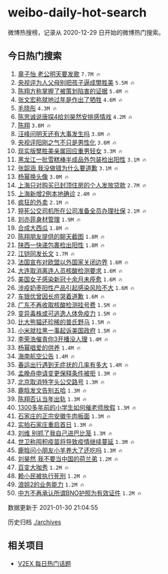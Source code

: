 # weibo-daily-hot-search

微博热搜榜，记录从 2020-12-29 日开始的微博热门搜索。

## 今日热门搜索

<!-- BEGIN -->

1. [章子怡 老公明天要发歌](https://s.weibo.com/weibo?q=%E7%AB%A0%E5%AD%90%E6%80%A1%20%E8%80%81%E5%85%AC%E6%98%8E%E5%A4%A9%E8%A6%81%E5%8F%91%E6%AD%8C&Refer=top) `7.7M 🔥`
1. [央视评为人父母别把孩子逼成樊胜美](https://s.weibo.com/weibo?q=%23%E5%A4%AE%E8%A7%86%E8%AF%84%E4%B8%BA%E4%BA%BA%E7%88%B6%E6%AF%8D%E5%88%AB%E6%8A%8A%E5%AD%A9%E5%AD%90%E9%80%BC%E6%88%90%E6%A8%8A%E8%83%9C%E7%BE%8E%23&Refer=top) `5.5M 🔥`
1. [陈翔方称掌握了被策划陷害的证据](https://s.weibo.com/weibo?q=%23%E9%99%88%E7%BF%94%E6%96%B9%E7%A7%B0%E6%8E%8C%E6%8F%A1%E4%BA%86%E8%A2%AB%E7%AD%96%E5%88%92%E9%99%B7%E5%AE%B3%E7%9A%84%E8%AF%81%E6%8D%AE%23&Refer=top) `5.4M 🔥`
1. [张文宏称就地过年是作出了牺牲](https://s.weibo.com/weibo?q=%23%E5%BC%A0%E6%96%87%E5%AE%8F%E7%A7%B0%E5%B0%B1%E5%9C%B0%E8%BF%87%E5%B9%B4%E6%98%AF%E4%BD%9C%E5%87%BA%E4%BA%86%E7%89%BA%E7%89%B2%23&Refer=top) `4.6M 🔥`
1. [毛晓彤](https://s.weibo.com/weibo?q=%E6%AF%9B%E6%99%93%E5%BD%A4&Refer=top) `4.3M 🔥`
1. [陈思诚说唐探4给刘昊然安排感情戏](https://s.weibo.com/weibo?q=%23%E9%99%88%E6%80%9D%E8%AF%9A%E8%AF%B4%E5%94%90%E6%8E%A24%E7%BB%99%E5%88%98%E6%98%8A%E7%84%B6%E5%AE%89%E6%8E%92%E6%84%9F%E6%83%85%E6%88%8F%23&Refer=top) `4.2M 🔥`
1. [陈翔](https://s.weibo.com/weibo?q=%E9%99%88%E7%BF%94&Refer=top) `3.8M 🔥`
1. [汪峰问明天还有大事发生吗](https://s.weibo.com/weibo?q=%E6%B1%AA%E5%B3%B0%E9%97%AE%E6%98%8E%E5%A4%A9%E8%BF%98%E6%9C%89%E5%A4%A7%E4%BA%8B%E5%8F%91%E7%94%9F%E5%90%97&Refer=top) `3.8M 🔥`
1. [央视评阳刚之气不只是男性化](https://s.weibo.com/weibo?q=%23%E5%A4%AE%E8%A7%86%E8%AF%84%E9%98%B3%E5%88%9A%E4%B9%8B%E6%B0%94%E4%B8%8D%E5%8F%AA%E6%98%AF%E7%94%B7%E6%80%A7%E5%8C%96%23&Refer=top) `3.6M 🔥`
1. [现实版樊胜美亲属回应重男轻女](https://s.weibo.com/weibo?q=%23%E7%8E%B0%E5%AE%9E%E7%89%88%E6%A8%8A%E8%83%9C%E7%BE%8E%E4%BA%B2%E5%B1%9E%E5%9B%9E%E5%BA%94%E9%87%8D%E7%94%B7%E8%BD%BB%E5%A5%B3%23&Refer=top) `3.3M 🔥`
1. [黑龙江一批雪糕棒半成品外包装检出阳性](https://s.weibo.com/weibo?q=%23%E9%BB%91%E9%BE%99%E6%B1%9F%E4%B8%80%E6%89%B9%E9%9B%AA%E7%B3%95%E6%A3%92%E5%8D%8A%E6%88%90%E5%93%81%E5%A4%96%E5%8C%85%E8%A3%85%E6%A3%80%E5%87%BA%E9%98%B3%E6%80%A7%23&Refer=top) `3.1M 🔥`
1. [张韶涵 我没做错为什么要道歉](https://s.weibo.com/weibo?q=%E5%BC%A0%E9%9F%B6%E6%B6%B5%20%E6%88%91%E6%B2%A1%E5%81%9A%E9%94%99%E4%B8%BA%E4%BB%80%E4%B9%88%E8%A6%81%E9%81%93%E6%AD%89&Refer=top) `3.1M 🔥`
1. [杨幂换头像](https://s.weibo.com/weibo?q=%23%E6%9D%A8%E5%B9%82%E6%8D%A2%E5%A4%B4%E5%83%8F%23&Refer=top) `3.0M 🔥`
1. [上海只对购买已封顶住房的个人发放贷款](https://s.weibo.com/weibo?q=%23%E4%B8%8A%E6%B5%B7%E5%8F%AA%E5%AF%B9%E8%B4%AD%E4%B9%B0%E5%B7%B2%E5%B0%81%E9%A1%B6%E4%BD%8F%E6%88%BF%E7%9A%84%E4%B8%AA%E4%BA%BA%E5%8F%91%E6%94%BE%E8%B4%B7%E6%AC%BE%23&Refer=top) `2.7M 🔥`
1. [上海新增2例本地确诊](https://s.weibo.com/weibo?q=%23%E4%B8%8A%E6%B5%B7%E6%96%B0%E5%A2%9E2%E4%BE%8B%E6%9C%AC%E5%9C%B0%E7%A1%AE%E8%AF%8A%23&Refer=top) `2.4M 🔥`
1. [疯狂的外卖](https://s.weibo.com/weibo?q=%E7%96%AF%E7%8B%82%E7%9A%84%E5%A4%96%E5%8D%96&Refer=top) `2.1M 🔥`
1. [猝死公交司机所在公司准备全员办理社保](https://s.weibo.com/weibo?q=%23%E7%8C%9D%E6%AD%BB%E5%85%AC%E4%BA%A4%E5%8F%B8%E6%9C%BA%E6%89%80%E5%9C%A8%E5%85%AC%E5%8F%B8%E5%87%86%E5%A4%87%E5%85%A8%E5%91%98%E5%8A%9E%E7%90%86%E7%A4%BE%E4%BF%9D%23&Refer=top) `2.1M 🔥`
1. [刘亦菲身材管理](https://s.weibo.com/weibo?q=%23%E5%88%98%E4%BA%A6%E8%8F%B2%E8%BA%AB%E6%9D%90%E7%AE%A1%E7%90%86%23&Refer=top) `1.9M 🔥`
1. [合成大西瓜](https://s.weibo.com/weibo?q=%E5%90%88%E6%88%90%E5%A4%A7%E8%A5%BF%E7%93%9C&Refer=top) `1.8M 🔥`
1. [陈翔朋友提供的聊天截图](https://s.weibo.com/weibo?q=%E9%99%88%E7%BF%94%E6%9C%8B%E5%8F%8B%E6%8F%90%E4%BE%9B%E7%9A%84%E8%81%8A%E5%A4%A9%E6%88%AA%E5%9B%BE&Refer=top) `1.8M 🔥`
1. [陕西一快递包裹检出阳性](https://s.weibo.com/weibo?q=%23%E9%99%95%E8%A5%BF%E4%B8%80%E5%BF%AB%E9%80%92%E5%8C%85%E8%A3%B9%E6%A3%80%E5%87%BA%E9%98%B3%E6%80%A7%23&Refer=top) `1.8M 🔥`
1. [江铠同发长文](https://s.weibo.com/weibo?q=%23%E6%B1%9F%E9%93%A0%E5%90%8C%E5%8F%91%E9%95%BF%E6%96%87%23&Refer=top) `1.7M 🔥`
1. [法国宣布对欧盟以外国家关闭边界](https://s.weibo.com/weibo?q=%23%E6%B3%95%E5%9B%BD%E5%AE%A3%E5%B8%83%E5%AF%B9%E6%AC%A7%E7%9B%9F%E4%BB%A5%E5%A4%96%E5%9B%BD%E5%AE%B6%E5%85%B3%E9%97%AD%E8%BE%B9%E7%95%8C%23&Refer=top) `1.6M 🔥`
1. [大连取消离连人员核酸检测要求](https://s.weibo.com/weibo?q=%23%E5%A4%A7%E8%BF%9E%E5%8F%96%E6%B6%88%E7%A6%BB%E8%BF%9E%E4%BA%BA%E5%91%98%E6%A0%B8%E9%85%B8%E6%A3%80%E6%B5%8B%E8%A6%81%E6%B1%82%23&Refer=top) `1.6M 🔥`
1. [美国女子感染新冠十余月未痊愈](https://s.weibo.com/weibo?q=%23%E7%BE%8E%E5%9B%BD%E5%A5%B3%E5%AD%90%E6%84%9F%E6%9F%93%E6%96%B0%E5%86%A0%E5%8D%81%E4%BD%99%E6%9C%88%E6%9C%AA%E7%97%8A%E6%84%88%23&Refer=top) `1.6M 🔥`
1. [涉疫奶枣阳性产品引起感染风险不大](https://s.weibo.com/weibo?q=%23%E6%B6%89%E7%96%AB%E5%A5%B6%E6%9E%A3%E9%98%B3%E6%80%A7%E4%BA%A7%E5%93%81%E5%BC%95%E8%B5%B7%E6%84%9F%E6%9F%93%E9%A3%8E%E9%99%A9%E4%B8%8D%E5%A4%A7%23&Refer=top) `1.6M 🔥`
1. [车银优曾因长痘哭着道歉](https://s.weibo.com/weibo?q=%23%E8%BD%A6%E9%93%B6%E4%BC%98%E6%9B%BE%E5%9B%A0%E9%95%BF%E7%97%98%E5%93%AD%E7%9D%80%E9%81%93%E6%AD%89%23&Refer=top) `1.6M 🔥`
1. [广东不再收取核酸检测挂号费](https://s.weibo.com/weibo?q=%E5%B9%BF%E4%B8%9C%E4%B8%8D%E5%86%8D%E6%94%B6%E5%8F%96%E6%A0%B8%E9%85%B8%E6%A3%80%E6%B5%8B%E6%8C%82%E5%8F%B7%E8%B4%B9&Refer=top) `1.5M 🔥`
1. [变异毒株或可逃逸人体免疫力](https://s.weibo.com/weibo?q=%E5%8F%98%E5%BC%82%E6%AF%92%E6%A0%AA%E6%88%96%E5%8F%AF%E9%80%83%E9%80%B8%E4%BA%BA%E4%BD%93%E5%85%8D%E7%96%AB%E5%8A%9B&Refer=top) `1.5M 🔥`
1. [比大熊猫还珍稀的普氏野马](https://s.weibo.com/weibo?q=%23%E6%AF%94%E5%A4%A7%E7%86%8A%E7%8C%AB%E8%BF%98%E7%8F%8D%E7%A8%80%E7%9A%84%E6%99%AE%E6%B0%8F%E9%87%8E%E9%A9%AC%23&Refer=top) `1.5M 🔥`
1. [小米就拉黑一事起诉美国政府](https://s.weibo.com/weibo?q=%23%E5%B0%8F%E7%B1%B3%E5%B0%B1%E6%8B%89%E9%BB%91%E4%B8%80%E4%BA%8B%E8%B5%B7%E8%AF%89%E7%BE%8E%E5%9B%BD%E6%94%BF%E5%BA%9C%23&Refer=top) `1.5M 🔥`
1. [李荣浩催青你3开播没人理](https://s.weibo.com/weibo?q=%23%E6%9D%8E%E8%8D%A3%E6%B5%A9%E5%82%AC%E9%9D%92%E4%BD%A03%E5%BC%80%E6%92%AD%E6%B2%A1%E4%BA%BA%E7%90%86%23&Refer=top) `1.4M 🔥`
1. [杨幂唱爱的供养](https://s.weibo.com/weibo?q=%23%E6%9D%A8%E5%B9%82%E5%94%B1%E7%88%B1%E7%9A%84%E4%BE%9B%E5%85%BB%23&Refer=top) `1.4M 🔥`
1. [海南航空公告](https://s.weibo.com/weibo?q=%23%E6%B5%B7%E5%8D%97%E8%88%AA%E7%A9%BA%E5%85%AC%E5%91%8A%23&Refer=top) `1.4M 🔥`
1. [春运出行遇到无症状的几率有多大](https://s.weibo.com/weibo?q=%23%E6%98%A5%E8%BF%90%E5%87%BA%E8%A1%8C%E9%81%87%E5%88%B0%E6%97%A0%E7%97%87%E7%8A%B6%E7%9A%84%E5%87%A0%E7%8E%87%E6%9C%89%E5%A4%9A%E5%A4%A7%23&Refer=top) `1.4M 🔥`
1. [孟晚舟申请变更保释条件被拒](https://s.weibo.com/weibo?q=%23%E5%AD%9F%E6%99%9A%E8%88%9F%E7%94%B3%E8%AF%B7%E5%8F%98%E6%9B%B4%E4%BF%9D%E9%87%8A%E6%9D%A1%E4%BB%B6%E8%A2%AB%E6%8B%92%23&Refer=top) `1.3M 🔥`
1. [北京取消特字头公交路号](https://s.weibo.com/weibo?q=%23%E5%8C%97%E4%BA%AC%E5%8F%96%E6%B6%88%E7%89%B9%E5%AD%97%E5%A4%B4%E5%85%AC%E4%BA%A4%E8%B7%AF%E5%8F%B7%23&Refer=top) `1.3M 🔥`
1. [鹿晗发文告别五哈](https://s.weibo.com/weibo?q=%23%E9%B9%BF%E6%99%97%E5%8F%91%E6%96%87%E5%91%8A%E5%88%AB%E4%BA%94%E5%93%88%23&Refer=top) `1.3M 🔥`
1. [陈翔否认当年出轨](https://s.weibo.com/weibo?q=%23%E9%99%88%E7%BF%94%E5%90%A6%E8%AE%A4%E5%BD%93%E5%B9%B4%E5%87%BA%E8%BD%A8%23&Refer=top) `1.3M 🔥`
1. [1300多年前的小学生如何催老师放假](https://s.weibo.com/weibo?q=%231300%E5%A4%9A%E5%B9%B4%E5%89%8D%E7%9A%84%E5%B0%8F%E5%AD%A6%E7%94%9F%E5%A6%82%E4%BD%95%E5%82%AC%E8%80%81%E5%B8%88%E6%94%BE%E5%81%87%23&Refer=top) `1.3M 🔥`
1. [石家庄的正宗安徽牛肉板面](https://s.weibo.com/weibo?q=%23%E7%9F%B3%E5%AE%B6%E5%BA%84%E7%9A%84%E6%AD%A3%E5%AE%97%E5%AE%89%E5%BE%BD%E7%89%9B%E8%82%89%E6%9D%BF%E9%9D%A2%23&Refer=top) `1.3M 🔥`
1. [实拍石家庄重启首日](https://s.weibo.com/weibo?q=%23%E5%AE%9E%E6%8B%8D%E7%9F%B3%E5%AE%B6%E5%BA%84%E9%87%8D%E5%90%AF%E9%A6%96%E6%97%A5%23&Refer=top) `1.3M 🔥`
1. [刘维 别抓了我自己进巴比笼](https://s.weibo.com/weibo?q=%E5%88%98%E7%BB%B4%20%E5%88%AB%E6%8A%93%E4%BA%86%E6%88%91%E8%87%AA%E5%B7%B1%E8%BF%9B%E5%B7%B4%E6%AF%94%E7%AC%BC&Refer=top) `1.3M 🔥`
1. [世卫称囤积疫苗将导致疫情继续蔓延](https://s.weibo.com/weibo?q=%E4%B8%96%E5%8D%AB%E7%A7%B0%E5%9B%A4%E7%A7%AF%E7%96%AB%E8%8B%97%E5%B0%86%E5%AF%BC%E8%87%B4%E7%96%AB%E6%83%85%E7%BB%A7%E7%BB%AD%E8%94%93%E5%BB%B6&Refer=top) `1.3M 🔥`
1. [鹿晗问小朋友小羊养大了还吃吗](https://s.weibo.com/weibo?q=%23%E9%B9%BF%E6%99%97%E9%97%AE%E5%B0%8F%E6%9C%8B%E5%8F%8B%E5%B0%8F%E7%BE%8A%E5%85%BB%E5%A4%A7%E4%BA%86%E8%BF%98%E5%90%83%E5%90%97%23&Refer=top) `1.3M 🔥`
1. [刘昊然 我不要当中国的荷兰弟](https://s.weibo.com/weibo?q=%E5%88%98%E6%98%8A%E7%84%B6%20%E6%88%91%E4%B8%8D%E8%A6%81%E5%BD%93%E4%B8%AD%E5%9B%BD%E7%9A%84%E8%8D%B7%E5%85%B0%E5%BC%9F&Refer=top) `1.2M 🔥`
1. [百变大咖秀](https://s.weibo.com/weibo?q=%E7%99%BE%E5%8F%98%E5%A4%A7%E5%92%96%E7%A7%80&Refer=top) `1.2M 🔥`
1. [赖小民被执行死刑](https://s.weibo.com/weibo?q=%23%E8%B5%96%E5%B0%8F%E6%B0%91%E8%A2%AB%E6%89%A7%E8%A1%8C%E6%AD%BB%E5%88%91%23&Refer=top) `1.2M 🔥`
1. [浪姐2的业务能力](https://s.weibo.com/weibo?q=%E6%B5%AA%E5%A7%902%E7%9A%84%E4%B8%9A%E5%8A%A1%E8%83%BD%E5%8A%9B&Refer=top) `1.2M 🔥`
1. [中方不再承认所谓BNO护照为有效证件](https://s.weibo.com/weibo?q=%23%E4%B8%AD%E6%96%B9%E4%B8%8D%E5%86%8D%E6%89%BF%E8%AE%A4%E6%89%80%E8%B0%93BNO%E6%8A%A4%E7%85%A7%E4%B8%BA%E6%9C%89%E6%95%88%E8%AF%81%E4%BB%B6%23&Refer=top) `1.2M 🔥`

数据更新于 2021-01-30 21:04:55

<!-- END -->

历史归档 [./archives](./archives)

## 相关项目

- [V2EX 每日热门话题](https://github.com/realLeonardo/v2ex-daily-hot-topic)
